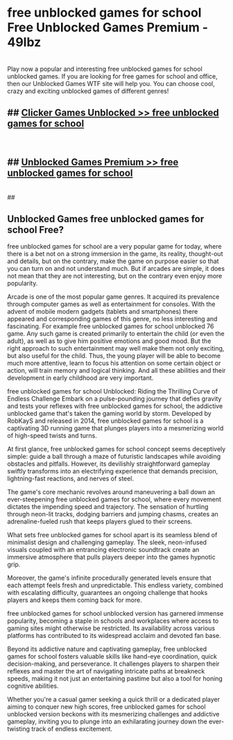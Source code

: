 # free unblocked games for school  Free Unblocked Games Premium - 49lbz <br>
<br>
Play now a popular and interesting free unblocked games for school unblocked games. If you are looking for free games for school and office, then our Unblocked Games WTF site will help you. You can choose cool, crazy and exciting unblocked games of different genres!


## ##  [Clicker Games Unblocked >> free unblocked games for school](http://freeplayer.one?title=free_unblocked_games_for_school&ref=UGames)
  <br>

##  ## [Unblocked Games Premium >> free unblocked games for school](http://freeplayer.one?title=free_unblocked_games_for_school&ref=UGames)
  <br>
  ##



## Unblocked Games free unblocked games for school Free?

free unblocked games for school are a very popular game for today, where there is a bet not on a strong immersion in the game, its reality, thought-out and details, but on the contrary, make the game on purpose easier so that you can turn on and not understand much. But if arcades are simple, it does not mean that they are not interesting, but on the contrary even enjoy more popularity.

Arcade is one of the most popular game genres. It acquired its prevalence through computer games as well as entertainment for consoles. With the advent of mobile modern gadgets (tablets and smartphones) there appeared and corresponding games of this genre, no less interesting and fascinating. For example free unblocked games for school unblocked 76 game. Any such game is created primarily to entertain the child (or even the adult), as well as to give him positive emotions and good mood. But the right approach to such entertainment may well make them not only exciting, but also useful for the child. Thus, the young player will be able to become much more attentive, learn to focus his attention on some certain object or action, will train memory and logical thinking. And all these abilities and their development in early childhood are very important.

free unblocked games for school Unblocked: Riding the Thrilling Curve of Endless Challenge
Embark on a pulse-pounding journey that defies gravity and tests your reflexes with free unblocked games for school, the addictive unblocked game that's taken the gaming world by storm. Developed by RobKayS and released in 2014, free unblocked games for school is a captivating 3D running game that plunges players into a mesmerizing world of high-speed twists and turns.

At first glance, free unblocked games for school concept seems deceptively simple: guide a ball through a maze of futuristic landscapes while avoiding obstacles and pitfalls. However, its devilishly straightforward gameplay swiftly transforms into an electrifying experience that demands precision, lightning-fast reactions, and nerves of steel.

The game's core mechanic revolves around maneuvering a ball down an ever-steepening free unblocked games for school, where every movement dictates the impending speed and trajectory. The sensation of hurtling through neon-lit tracks, dodging barriers and jumping chasms, creates an adrenaline-fueled rush that keeps players glued to their screens.

What sets free unblocked games for school apart is its seamless blend of minimalist design and challenging gameplay. The sleek, neon-infused visuals coupled with an entrancing electronic soundtrack create an immersive atmosphere that pulls players deeper into the games hypnotic grip.

Moreover, the game's infinite procedurally generated levels ensure that each attempt feels fresh and unpredictable. This endless variety, combined with escalating difficulty, guarantees an ongoing challenge that hooks players and keeps them coming back for more.

free unblocked games for school unblocked version has garnered immense popularity, becoming a staple in schools and workplaces where access to gaming sites might otherwise be restricted. Its availability across various platforms has contributed to its widespread acclaim and devoted fan base.

Beyond its addictive nature and captivating gameplay, free unblocked games for school fosters valuable skills like hand-eye coordination, quick decision-making, and perseverance. It challenges players to sharpen their reflexes and master the art of navigating intricate paths at breakneck speeds, making it not just an entertaining pastime but also a tool for honing cognitive abilities.

Whether you're a casual gamer seeking a quick thrill or a dedicated player aiming to conquer new high scores, free unblocked games for school unblocked version beckons with its mesmerizing challenges and addictive gameplay, inviting you to plunge into an exhilarating journey down the ever-twisting track of endless excitement.